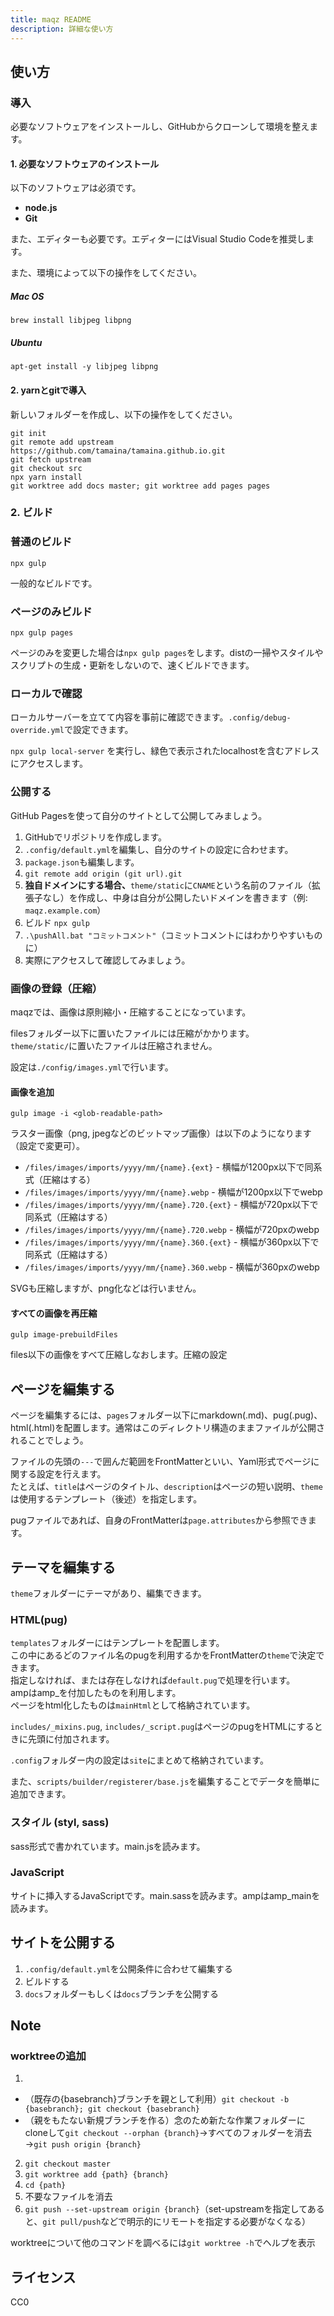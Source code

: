 ```yaml
---
title: maqz README
description: 詳細な使い方
---
```

## 使い方
### 導入
必要なソフトウェアをインストールし、GitHubからクローンして環境を整えます。

#### 1. 必要なソフトウェアのインストール
以下のソフトウェアは必須です。

- **node.js**
- **Git**

また、エディターも必要です。エディターにはVisual Studio Codeを推奨します。

また、環境によって以下の操作をしてください。

##### Mac OS
```
brew install libjpeg libpng
```

##### Ubuntu
```
apt-get install -y libjpeg libpng
```

#### 2. yarnとgitで導入
新しいフォルダーを作成し、以下の操作をしてください。

```
git init
git remote add upstream https://github.com/tamaina/tamaina.github.io.git
git fetch upstream
git checkout src
npx yarn install
git worktree add docs master; git worktree add pages pages
```

### 2. ビルド

### 普通のビルド
```
npx gulp
```

一般的なビルドです。

### ページのみビルド
```
npx gulp pages
```

ページのみを変更した場合は`npx gulp pages`をします。distの一掃やスタイルやスクリプトの生成・更新をしないので、速くビルドできます。

### ローカルで確認
ローカルサーバーを立てて内容を事前に確認できます。`.config/debug-override.yml`で設定できます。

`npx gulp local-server` を実行し、緑色で表示されたlocalhostを含むアドレスにアクセスします。

### 公開する
GitHub Pagesを使って自分のサイトとして公開してみましょう。

1. GitHubでリポジトリを作成します。
2. `.config/default.yml`を編集し、自分のサイトの設定に合わせます。 
3. `package.json`も編集します。
4. `git remote add origin (git url).git`
5. **独自ドメインにする場合、**`theme/static`に`CNAME`という名前のファイル（拡張子なし）を作成し、中身は自分が公開したいドメインを書きます（例: `maqz.example.com`）
6. ビルド `npx gulp`
7. `.\pushAll.bat "コミットコメント"`（コミットコメントにはわかりやすいものに）
8. 実際にアクセスして確認してみましょう。 

### 画像の登録（圧縮）
maqzでは、画像は原則縮小・圧縮することになっています。

filesフォルダー以下に置いたファイルには圧縮がかかります。  
`theme/static/`に置いたファイルは圧縮されません。

設定は`./config/images.yml`で行います。

#### 画像を追加
```
gulp image -i <glob-readable-path>
```

ラスター画像（png, jpegなどのビットマップ画像）は以下のようになります（設定で変更可）。  
- `/files/images/imports/yyyy/mm/{name}.{ext}` - 横幅が1200px以下で同系式（圧縮はする）
- `/files/images/imports/yyyy/mm/{name}.webp` - 横幅が1200px以下でwebp
- `/files/images/imports/yyyy/mm/{name}.720.{ext}` - 横幅が720px以下で同系式（圧縮はする）
- `/files/images/imports/yyyy/mm/{name}.720.webp` - 横幅が720pxのwebp
- `/files/images/imports/yyyy/mm/{name}.360.{ext}` - 横幅が360px以下で同系式（圧縮はする）
- `/files/images/imports/yyyy/mm/{name}.360.webp` - 横幅が360pxのwebp

SVGも圧縮しますが、png化などは行いません。

#### すべての画像を再圧縮
```
gulp image-prebuildFiles
```

files以下の画像をすべて圧縮しなおします。圧縮の設定

## ページを編集する
ページを編集するには、`pages`フォルダー以下にmarkdown(.md)、pug(.pug)、html(.html)を配置します。通常はこのディレクトリ構造のままファイルが公開されることでしょう。

ファイルの先頭の`---`で囲んだ範囲をFrontMatterといい、Yaml形式でページに関する設定を行えます。  
たとえば、`title`はページのタイトル、`description`はページの短い説明、`theme`は使用するテンプレート（後述）を指定します。

pugファイルであれば、自身のFrontMatterは`page.attributes`から参照できます。

## テーマを編集する
`theme`フォルダーにテーマがあり、編集できます。

### HTML(pug)
`templates`フォルダーにはテンプレートを配置します。  
この中にあるどのファイル名のpugを利用するかをFrontMatterの`theme`で決定できます。  
指定しなければ、または存在しなければ`default.pug`で処理を行います。  
ampはamp_を付加したものを利用します。  
ページをhtml化したものは`mainHtml`として格納されています。

`includes/_mixins.pug`, `includes/_script.pug`はページのpugをHTMLにするときに先頭に付加されます。

`.config`フォルダー内の設定は`site`にまとめて格納されています。

また、`scripts/builder/registerer/base.js`を編集することでデータを簡単に追加できます。

### スタイル (styl, sass)
sass形式で書かれています。main.jsを読みます。

### JavaScript
サイトに挿入するJavaScriptです。main.sassを読みます。ampはamp_mainを読みます。

## サイトを公開する
1. `.config/default.yml`を公開条件に合わせて編集する
2. ビルドする
3. `docs`フォルダーもしくは`docs`ブランチを公開する


## Note

### worktreeの追加

1. 
  * （既存の{basebranch}ブランチを親として利用）`git checkout -b {basebranch}; git checkout {basebranch}`
  * （親をもたない新規ブランチを作る）念のため新たな作業フォルダーにcloneして`git checkout --orphan {branch}`→すべてのフォルダーを消去→`git push origin {branch}`
2. `git checkout master`
2. `git worktree add {path} {branch}`
3. `cd {path}`
4. 不要なファイルを消去
5. `git push --set-upstream origin {branch}`（set-upstreamを指定してあると、`git pull/push`などで明示的にリモートを指定する必要がなくなる）

worktreeについて他のコマンドを調べるには`git worktree -h`でヘルプを表示

## ライセンス
CC0
